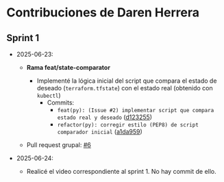 # Contribuciones de Daren Herrera

## Sprint 1
- 2025-06-23:
    - **Rama feat/state-comparator**
        - Implementé la lógica inicial del script que compara el estado de deseado (`terraform.tfstate`) con el estado real (obtenido con `kubectl`)
            - Commits:
                - `feat(py): (Issue #2) implementar script que compara estado real y deseado` ([d123255](https://github.com/Grupo-9-CC3S2/Proyecto-9-PC4/commit/d12325547be0a4aee95360acee387b3a2ee2274c))
                - `refactor(py): corregir estilo (PEP8) de script comparador inicial` ([a1da959](https://github.com/Grupo-9-CC3S2/Proyecto-9-PC4/commit/a1da9594ffcafacd5488ee42017fe1bf17498b5c))

    - Pull request grupal: [#6](https://github.com/Grupo-9-CC3S2/Proyecto-9-PC4/pull/6)

- 2025-06-24:
    - Realicé el video correspondiente al sprint 1. No hay commit de ello.